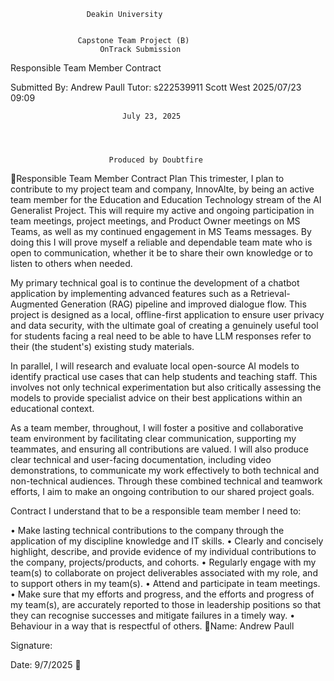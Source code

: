                      Deakin University


                   Capstone Team Project (B)
                        OnTrack Submission

Responsible Team Member Contract

Submitted By: Andrew Paull Tutor: s222539911 Scott West 2025/07/23 09:09

                             July 23, 2025




                          Produced by Doubtfire

Responsible Team Member Contract Plan This trimester, I plan to
contribute to my project team and company, InnovAlte, by being an active
team member for the Education and Education Technology stream of the AI
Generalist Project. This will require my active and ongoing
participation in team meetings, project meetings, and Product Owner
meetings on MS Teams, as well as my continued engagement in MS Teams
messages. By doing this I will prove myself a reliable and dependable
team mate who is open to communication, whether it be to share their own
knowledge or to listen to others when needed.

My primary technical goal is to continue the development of a chatbot
application by implementing advanced features such as a
Retrieval-Augmented Generation (RAG) pipeline and improved dialogue
flow. This project is designed as a local, offline-first application to
ensure user privacy and data security, with the ultimate goal of
creating a genuinely useful tool for students facing a real need to be
able to have LLM responses refer to their (the student's) existing study
materials.

In parallel, I will research and evaluate local open-source AI models to
identify practical use cases that can help students and teaching staff.
This involves not only technical experimentation but also critically
assessing the models to provide specialist advice on their best
applications within an educational context.

As a team member, throughout, I will foster a positive and collaborative
team environment by facilitating clear communication, supporting my
teammates, and ensuring all contributions are valued. I will also
produce clear technical and user-facing documentation, including video
demonstrations, to communicate my work effectively to both technical and
non-technical audiences. Through these combined technical and teamwork
efforts, I aim to make an ongoing contribution to our shared project
goals.

Contract I understand that to be a responsible team member I need to:

• Make lasting technical contributions to the company through the
application of my discipline knowledge and IT skills. • Clearly and
concisely highlight, describe, and provide evidence of my individual
contributions to the company, projects/products, and cohorts. •
Regularly engage with my team(s) to collaborate on project deliverables
associated with my role, and to support others in my team(s). • Attend
and participate in team meetings. • Make sure that my efforts and
progress, and the efforts and progress of my team(s), are accurately
reported to those in leadership positions so that they can recognise
successes and mitigate failures in a timely way. • Behaviour in a way
that is respectful of others. Name: Andrew Paull

Signature:

Date: 9/7/2025 

